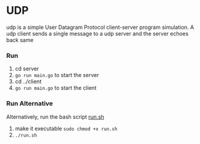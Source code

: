 # UDP
udp is a simple User Datagram Protocol client-server program simulation.
A udp client sends a single message to a udp server and the server echoes back same

### Run
1. cd server
2. `go run main.go` to start the server
3. cd ../client
4. `go run main.go` to start the client

### Run Alternative
Alternatively, run the bash script [run.sh](run.sh)
1. make it executable `sudo chmod +x run.sh`
2. `./run.sh`